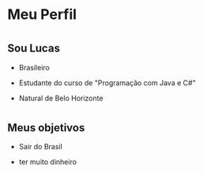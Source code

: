 # Meu Perfil

# 

## Sou Lucas

- Brasileiro

- Estudante do curso de "Programação com Java e C#"

- Natural de Belo Horizonte

# 

## Meus objetivos 

- Sair do Brasil

- ter muito dinheiro

